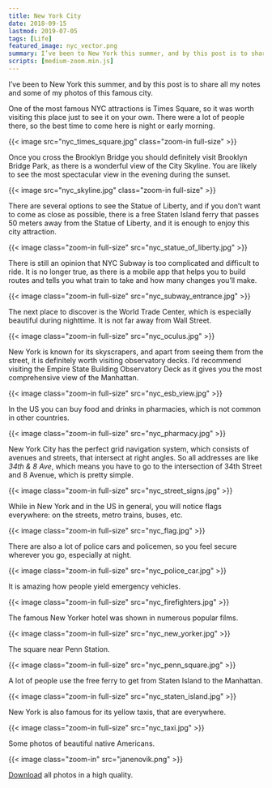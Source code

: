 ```yaml
---
title: New York City
date: 2018-09-15
lastmod: 2019-07-05
tags: [Life]
featured_image: nyc_vector.png 
summary: I’ve been to New York this summer, and by this post is to share all my notes and some of my photos of this famous city.
scripts: [medium-zoom.min.js]
---
```


I’ve been to New York this summer, and by this post is to share all my notes and some of my photos of this famous city.

One of the most famous NYC attractions is Times Square, so it was worth visiting this place just to see it on your own. There were a lot of people there, so the best time to come here is night or early morning.

{{< image src="nyc_times_square.jpg" class="zoom-in full-size" >}}

Once you cross the Brooklyn Bridge you should definitely visit Brooklyn Bridge Park, as there is a wonderful view of the City Skyline. You are likely to see the most spectacular view in the evening during the sunset.

{{< image src="nyc_skyline.jpg" class="zoom-in full-size" >}}

There are several options to see the Statue of Liberty, and if you don’t want to come as close as possible, there is a free Staten Island ferry that passes 50 meters away from the Statue of Liberty, and it is enough to enjoy this city attraction.

{{< image class="zoom-in full-size" src="nyc_statue_of_liberty.jpg" >}}

There is still an opinion that NYC Subway is too complicated and difficult to ride. It is no longer true, as there is a mobile app that helps you to build routes and tells you what train to take and how many changes you’ll make.

{{< image class="zoom-in full-size" src="nyc_subway_entrance.jpg" >}}

The next place to discover is the World Trade Center, which is especially beautiful during nighttime. It is not far away from Wall Street.

{{< image class="zoom-in full-size" src="nyc_oculus.jpg" >}}

New York is known for its skyscrapers, and apart from seeing them from the street, it is definitely worth visiting observatory decks. I’d recommend visiting the Empire State Building Observatory Deck as it gives you the most comprehensive view of the Manhattan.

{{< image class="zoom-in full-size" src="nyc_esb_view.jpg" >}}

In the US you can buy food and drinks in pharmacies, which is not common in other countries.

{{< image class="zoom-in full-size" src="nyc_pharmacy.jpg" >}}

New York City has the perfect grid navigation system, which consists of avenues and streets, that intersect at right angles. So all addresses are like _34th & 8 Ave_, which means you have to go to the intersection of 34th Street and 8 Avenue, which is pretty simple.

{{< image class="zoom-in full-size" src="nyc_street_signs.jpg" >}}

While in New York and in the US in general, you will notice flags everywhere: on the streets, metro trains, buses, etc.

{{< image class="zoom-in full-size" src="nyc_flag.jpg" >}}

There are also a lot of police cars and policemen, so you feel secure wherever you go, especially at night.

{{< image class="zoom-in full-size" src="nyc_police_car.jpg" >}}

It is amazing how people yield emergency vehicles.

{{< image class="zoom-in full-size" src="nyc_firefighters.jpg" >}}

The famous New Yorker hotel was shown in numerous popular films.

{{< image class="zoom-in full-size" src="nyc_new_yorker.jpg" >}}

The square near Penn Station.

{{< image class="zoom-in full-size" src="nyc_penn_square.jpg" >}}

A lot of people use the free ferry to get from Staten Island to the Manhattan.

{{< image class="zoom-in full-size" src="nyc_staten_island.jpg" >}}

New York is also famous for its yellow taxis, that are everywhere.

{{< image class="zoom-in full-size" src="nyc_taxi.jpg" >}}

Some photos of beautiful native Americans.

{{< image class="zoom-in" src="janenovik.png" >}}

[Download](nyc_photos.7z) all photos in a high quality.
